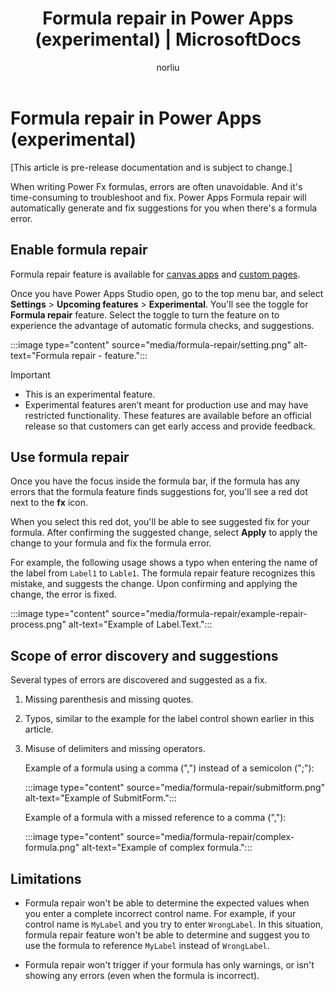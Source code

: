 ﻿---
title: "Formula repair in Power Apps (experimental) | MicrosoftDocs"
description: Understand how to enable and use formula repair in Power Apps
ms.custom: ""
ms.date: 08/11/2022
ms.reviewer: tapanm-msft
ms.topic: overview
author: norliu
ms.subservice: common
ms.author: norliu
search.audienceType: 
  - maker
search.app: 
  - PowerApps
contributors:
  - tapanm-msft
  - norliu
---

# Formula repair in Power Apps (experimental)

[This article is pre-release documentation and is subject to change.]

When writing Power Fx formulas, errors are often unavoidable. And it's time-consuming to troubleshoot and fix. Power Apps Formula repair will automatically generate and fix suggestions for you when there's a formula error.

## Enable formula repair

Formula repair feature is available for [canvas apps](/power-apps/maker/canvas-apps/getting-started) and [custom pages](/power-apps/maker/model-driven-apps/model-app-page-overview).

Once you have Power Apps Studio open, go to the top menu bar, and select **Settings** > **Upcoming features** > **Experimental**. You'll see the toggle for **Formula repair** feature. Select the toggle to turn the feature on to experience the advantage of automatic formula checks, and suggestions. 

:::image type="content" source="media/formula-repair/setting.png" alt-text="Formula repair - feature.":::

> [!IMPORTANT]
> - This is an experimental feature.
> - Experimental features aren’t meant for production use and may have restricted functionality. These features are available before an official release so that customers can get early access and provide feedback.

## Use formula repair

Once you have the focus inside the formula bar, if the formula has any errors that the formula feature finds suggestions for, you'll see a red dot next to the **fx** icon.

When you select this red dot, you'll be able to see suggested fix for your formula. After confirming the suggested change, select **Apply** to apply the change to your formula and fix the formula error.

For example, the following usage shows a typo when entering the name of the label from `Label1` to `Lable1`. The formula repair feature recognizes this mistake, and suggests the change. Upon confirming and applying the change, the error is fixed.

:::image type="content" source="media/formula-repair/example-repair-process.png" alt-text="Example of Label.Text.":::

## Scope of error discovery and suggestions

Several types of errors are discovered and suggested as a fix.

1. Missing parenthesis and missing quotes.

1. Typos, similar to the example for the label control shown earlier in this article.

1. Misuse of delimiters and missing operators.

    Example of a formula using a comma (",") instead of a semicolon (";"):

    :::image type="content" source="media/formula-repair/submitform.png" alt-text="Example of SubmitForm.":::

    Example of a formula with a missed reference to a comma (","):

    :::image type="content" source="media/formula-repair/complex-formula.png" alt-text="Example of complex formula.":::

## Limitations

- Formula repair won't be able to determine the expected values when you enter a complete incorrect control name. For example, if your control name is `MyLabel` and you try to enter `WrongLabel`. In this situation, formula repair feature won't be able to determine and suggest you to use the formula to reference `MyLabel` instead of `WrongLabel`.

- Formula repair won't trigger if your formula has only warnings, or isn't showing any errors (even when the formula is incorrect).
